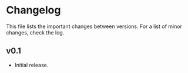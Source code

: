 Changelog
=========

This file lists the important changes between versions. For a list of minor changes, check the log.

v0.1
----

 - Initial release.